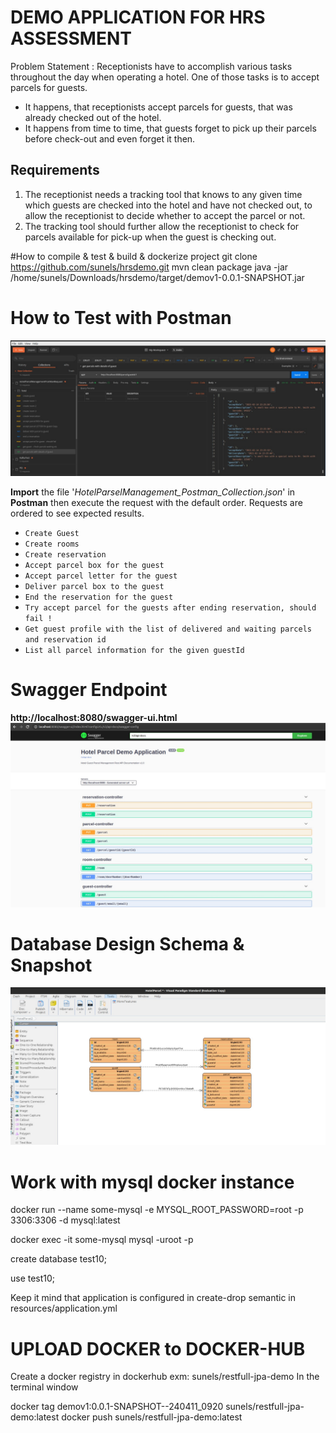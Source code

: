 # DEMO APPLICATION FOR HRS ASSESSMENT

Problem Statement : Receptionists have to accomplish various tasks throughout the day when operating a hotel. One of those tasks is to accept parcels for guests.

* It happens, that receptionists accept parcels for guests, that was already checked out of the hotel.
* It happens from time to time, that guests forget to pick up their parcels before check-out and even forget it then.

## Requirements

1. The receptionist needs a tracking tool that knows to any given time which guests are checked into the hotel and have not checked out, to allow the receptionist to decide whether to accept the parcel or not.
2. The tracking tool should further allow the receptionist to check for parcels available for pick-up when the guest is checking out.


#How to compile & test & build & dockerize project
git clone https://github.com/sunels/hrsdemo.git
mvn clean package
java -jar /home/sunels/Downloads/hrsdemo/target/demov1-0.0.1-SNAPSHOT.jar


# How to Test with Postman
![Swagger](Postman-Screenshot.jpeg)

**Import** the file '_HotelParselManagement_Postman_Collection.json_' in **Postman** then
execute the request with the default order. Requests are ordered to see expected results.
 - `Create Guest`
 - `Create rooms`
 - `Create reservation`
 - `Accept parcel box for the guest`
 - `Accept parcel letter for the guest`
 - `Deliver parcel box to the guest`
 - `End the reservation for the guest`
 - `Try accept parcel for the guests after ending reservation, should fail !`
 - `Get guest profile with the list of delivered and waiting parcels and reservation id`
 - `List all parcel information for the given guestId`

# Swagger Endpoint
**http://localhost:8080/swagger-ui.html**
![Swagger](Swagger-Snapshot.jpeg)

# Database Design Schema & Snapshot
![Database Design](hrs-hotel-parsel-demo-db-snapshot.jpeg)

# Work with mysql docker instance
docker run --name some-mysql -e MYSQL_ROOT_PASSWORD=root -p 3306:3306 -d mysql:latest

docker exec -it some-mysql mysql -uroot -p

create database test10;

use test10;

Keep it mind that application is configured in create-drop semantic in resources/application.yml

# UPLOAD DOCKER to DOCKER-HUB 
Create a docker registry in dockerhub exm: sunels/restfull-jpa-demo
In the terminal window

docker tag demov1:0.0.1-SNAPSHOT--240411_0920 sunels/restfull-jpa-demo:latest
docker push sunels/restfull-jpa-demo:latest


